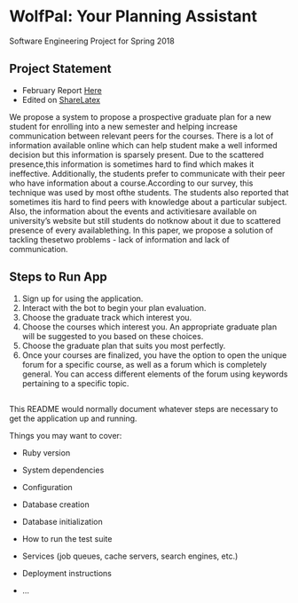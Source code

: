 # WolfPal: Your Planning Assistant
Software Engineering Project for Spring 2018

## Project Statement
- February Report [Here](https://github.com/ragarwa7/WolfPal/blob/master/Reports/team-k_wolfpal_feb_report.pdf)
- Edited on [ShareLatex](https://www.sharelatex.com/project/5a6fa9c8bcab1c4195f0a889)

We propose a system to propose a prospective graduate plan for a new student for enrolling into a new semester and helping increase communication between relevant peers for the courses. There is a lot of information available online which can help student make a well informed decision but this information is sparsely present. Due to the scattered presence,this information is sometimes hard to find which makes it ineffective. Additionally,  the  students  prefer  to  communicate with their peer who have information about a course.According to our survey, this technique was used by most ofthe students. The students also reported that sometimes itis hard to find peers with knowledge about a particular subject.  Also, the information about the events and activitiesare available on university’s website but still students do notknow about it due to scattered presence of every availablething.  In this paper, we propose a solution of tackling thesetwo problems - lack of information and lack of communication.

## Steps to Run App

1. Sign up for using the application.
2. Interact with the bot to begin your plan evaluation. 
3. Choose the graduate track which interest you. 
4. Choose the courses which interest you. An appropriate graduate plan will be suggested to you based on these choices. 
5. Choose the graduate plan that suits you most perfectly. 
6. Once your courses are finalized, you have the option to open the unique forum for a specific course, as well as a forum which is completely general. You can access different elements of the forum using keywords pertaining to a specific topic. 

## 

This README would normally document whatever steps are necessary to get the
application up and running.

Things you may want to cover:

* Ruby version

* System dependencies

* Configuration

* Database creation

* Database initialization

* How to run the test suite

* Services (job queues, cache servers, search engines, etc.)

* Deployment instructions

* ...
